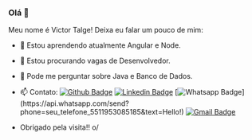 ### Olá 👋

Meu nome é Victor Talge! Deixa eu falar um pouco de mim:

- 🌱 Estou aprendendo atualmente Angular e Node.
- 👯 Estou procurando vagas de Desenvolvedor.
- 💬 Pode me perguntar sobre Java e Banco de Dados.
- 📫 Contato: 
[![Github Badge](https://img.shields.io/badge/-Github-000?style=flat-square&logo=Github&logoColor=white&link=link_do_seu_perfil_no_github)](https://github.com/VictorTalge)
[![Linkedin Badge](https://img.shields.io/badge/-LinkedIn-blue?style=flat-square&logo=Linkedin&logoColor=white&link=link_do_seu_perfil_no_linkedin)](https://www.linkedin.com/in/victor-talge-30a338186/)
[![Whatsapp Badge](https://img.shields.io/badge/-Whatsapp-4CA143?style=flat-square&labelColor=4CA143&logo=whatsapp&logoColor=white&link=https://api.whatsapp.com/send?phone=seu_telefone_511953085185&text=Hello!)](https://api.whatsapp.com/send?phone=seu_telefone_5511953085185&text=Hello!)
[![Gmail Badge](https://img.shields.io/badge/-Gmail-c14438?style=flat-square&logo=Gmail&logoColor=white&link=mailto:vt.talge@gmail.com)](mailto:vt.talge@gmail.com)

- Obrigado pela visita!! o/

